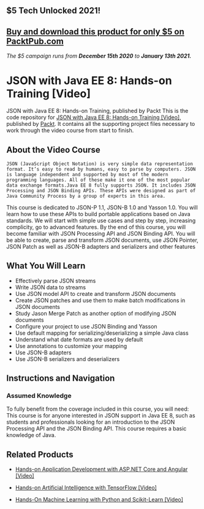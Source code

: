 ## $5 Tech Unlocked 2021!
[Buy and download this product for only $5 on PacktPub.com](https://www.packtpub.com/)
-----
*The $5 campaign         runs from __December 15th 2020__ to __January 13th 2021.__*

# JSON with Java EE 8: Hands-on Training [Video]
JSON with Java EE 8: Hands-on Training, published by Packt
This is the code repository for [JSON with Java EE 8: Hands-on Training [Video]](https://www.packtpub.com/application-development/json-java-ee-8-hands-training-video?utm_source=github&utm_medium=repository&utm_campaign=9781788834728), published by [Packt](https://www.packtpub.com/?utm_source=github). It contains all the supporting project files necessary to work through the video course from start to finish.
## About the Video Course
	JSON (JavaScript Object Notation) is very simple data representation format. It’s easy to read by humans, easy to parse by computers. JSON is language independent and supported by most of the modern programming languages. All of these make it one of the most popular data exchange formats.Java EE 8 fully supports JSON. It includes JSON Processing and JSON Binding APIs. These APIs were designed as part of Java Community Process by a group of experts in this area. 
This course is dedicated to JSON-P 1.1, JSON-B 1.0 and Yasson 1.0. You will learn how to use these APIs to build portable applications based on Java standards. We will start with simple use cases and step by step, increasing complicity, go to advanced features.
By the end of this course, you will become familiar with JSON Processing API and JSON Binding API. You will be able to create, parse and transform JSON documents, use JSON Pointer, JSON Patch as well as JSON-B adapters and serializers and other features

<H2>What You Will Learn</H2>
<DIV class=book-info-will-learn-text>
<UL>
<LI>Effectively parse JSON streams 
<LI>Write JSON data to streams 
<LI>Use JSON model API to create and transform JSON documents 
<LI>Create JSON patches and use them to make batch modifications in JSON documents 
<LI>Study Jason Merge Patch as another option of modifying JSON documents 
<LI>Configure your project to use JSON Binding and Yasson
<LI>Use default mapping for serializing/deserializing a simple Java class
<LI>Understand what date formats are used by default
<Li>Use annotations to customize your mapping
<Li>Use JSON-B adapters
<Li>Use JSON-B serializers and deserializers </LI></UL></DIV>

## Instructions and Navigation
### Assumed Knowledge
To fully benefit from the coverage included in this course, you will need:<br/>
This course is for anyone interested in JSON support in Java EE 8, such as students and professionals looking for an introduction to the JSON Processing API and the JSON Binding API. This course requires a basic knowledge of Java.

## Related Products
* [Hands-on Application Development with ASP.NET Core and Angular [Video]](https://www.packtpub.com/web-development/hands-application-development-aspnet-core-and-angular-video?utm_source=github&utm_medium=repository&utm_campaign=9781788290449)

* [Hands-on Artificial Intelligence with TensorFlow [Video]](https://www.packtpub.com/big-data-and-business-intelligence/hands-artificial-intelligence-tensorflow-video?utm_source=github&utm_medium=repository&utm_campaign=9781789135091)

* [Hands-On Machine Learning with Python and Scikit-Learn [Video]](https://www.packtpub.com/big-data-and-business-intelligence/hands-machine-learning-python-and-scikit-learn-video?utm_source=github&utm_medium=repository&utm_campaign=9781788991056)


